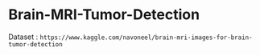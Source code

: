 # Brain-MRI-Tumor-Detection

Dataset : `https://www.kaggle.com/navoneel/brain-mri-images-for-brain-tumor-detection`
